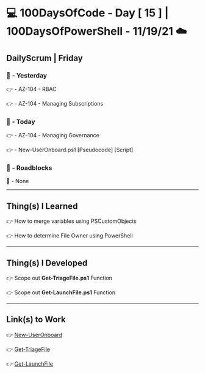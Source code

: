# :computer: 100DaysOfCode - Day [ 15 ]    |    100DaysOfPowerShell - 11/19/21 :cloud:

## DailyScrum | Friday               

### :checkered_flag: _-_ Yesterday

:point_right: _-_ AZ-104 - RBAC

:point_right: _-_ AZ-104 - Managing Subscriptions

### :checkered_flag: _-_ Today

:point_right: _-_ AZ-104 - Managing Governance

:point_right: _-_ New-UserOnboard.ps1 [Pseudocode] [Script]

### :construction: _-_ Roadblocks

:construction_worker: _-_ None

------
## Thing(s) I Learned

:point_right: How to merge variables using PSCustomObjects

:point_right: How to determine File Owner using PowerShell

------
## Thing(s) I Developed

:point_right: Scope out **Get-TriageFile.ps1** Function

:point_right: Scope out **Get-LaunchFile.ps1** Function

------
## Link(s) to Work

:point_right: [New-UserOnboard](https://github.com/arkuscloud/ArkShell/blob/main/Pseudocode/Pseudo_Script(s)/User_Onboard/New-UserOnboard_pseudo.md)

:point_right: [Get-TriageFile](https://github.com/arkuscloud/ArkShell/blob/main/Pseudocode/Pseudo_Function(s)/Get-TriageFile_dev.ps1)

:point_right: [Get-LaunchFile](https://github.com/arkuscloud/ArkShell/blob/main/Pseudocode/Pseudo_Function(s)/Get-LaunchFile_dev.ps1)